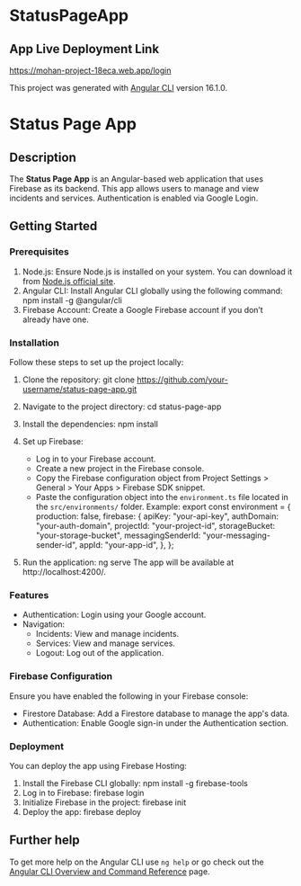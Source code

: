 # StatusPageApp

## App Live Deployment Link
https://mohan-project-18eca.web.app/login

This project was generated with [Angular CLI](https://github.com/angular/angular-cli) version 16.1.0.

# Status Page App

## Description
The **Status Page App** is an Angular-based web application that uses Firebase as its backend. This app allows users to manage and view incidents and services. Authentication is enabled via Google Login.

## Getting Started

### Prerequisites
1. Node.js: Ensure Node.js is installed on your system. You can download it from [Node.js official site](https://nodejs.org/).
2. Angular CLI: Install Angular CLI globally using the following command:
   npm install -g @angular/cli
3. Firebase Account: Create a Google Firebase account if you don’t already have one.

### Installation
Follow these steps to set up the project locally:

1. Clone the repository:
   git clone https://github.com/your-username/status-page-app.git
2. Navigate to the project directory:
   cd status-page-app
3. Install the dependencies:
   npm install
4. Set up Firebase:
   - Log in to your Firebase account.
   - Create a new project in the Firebase console.
   - Copy the Firebase configuration object from Project Settings > General > Your Apps > Firebase SDK snippet.
   - Paste the configuration object into the `environment.ts` file located in the `src/environments/` folder. Example:
     export const environment = {
       production: false,
       firebase: {
         apiKey: "your-api-key",
         authDomain: "your-auth-domain",
         projectId: "your-project-id",
         storageBucket: "your-storage-bucket",
         messagingSenderId: "your-messaging-sender-id",
         appId: "your-app-id",
       },
     };

5. Run the application:
   ng serve
   The app will be available at http://localhost:4200/.

### Features
- Authentication: Login using your Google account.
- Navigation:
  - Incidents: View and manage incidents.
  - Services: View and manage services.
  - Logout: Log out of the application.

### Firebase Configuration
Ensure you have enabled the following in your Firebase console:
- Firestore Database: Add a Firestore database to manage the app's data.
- Authentication: Enable Google sign-in under the Authentication section.

### Deployment
You can deploy the app using Firebase Hosting:
1. Install the Firebase CLI globally:
   npm install -g firebase-tools
2. Log in to Firebase:
   firebase login
3. Initialize Firebase in the project:
   firebase init
4. Deploy the app:
   firebase deploy


## Further help

To get more help on the Angular CLI use `ng help` or go check out the [Angular CLI Overview and Command Reference](https://angular.io/cli) page.
